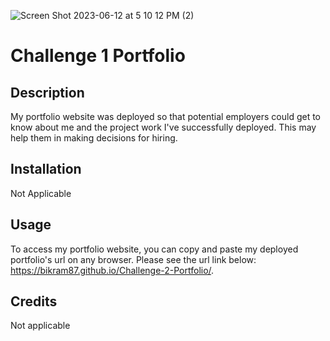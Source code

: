 ![Screen Shot 2023-06-12 at 5 10 12 PM (2)](https://github.com/Bikram87/Challenge-2-Portfolio/assets/38511567/376c0bba-a11b-48fb-be01-19d47e5e91e1)

# Challenge 1 Portfolio

## Description

My portfolio website was deployed so that potential employers could get to know about me and the project work I've successfully deployed. This may help them in making decisions for hiring. 

## Installation 

Not Applicable
 

## Usage

To access my portfolio website, you can copy and paste my deployed portfolio's url on any browser. Please see the url link below:
https://bikram87.github.io/Challenge-2-Portfolio/. 


## Credits

Not applicable

